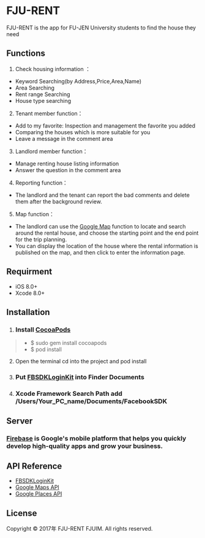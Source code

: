 # FJU-RENT
 FJU-RENT is the app for FU-JEN University students to find the house they need
## Functions

1. Check housing information ：
* Keyword Searching(by Address,Price,Area,Name)
* Area Searching
* Rent range Searching
* House type searching 

2. Tenant member function：
* Add to my favorite: Inspection and management the favorite you added
* Comparing the houses which is more suitable for you
* Leave a message in the comment area

3. Landlord member function：
* Manage renting house listing information 
* Answer the question in the comment area

4. Reporting function：
* The landlord and the tenant can report the bad comments and delete them after the background review.

5. Map function：
* The landlord can use the [Google Map](https://en.wikipedia.org/wiki/Google_Maps) function to locate and search around the rental house, and choose the starting point and the end point for the trip planning.
* You can display the location of the house where the rental information is published on the map, and then click to enter the information page.

## Requirment
*   iOS 8.0+
*   Xcode 8.0+
## Installation
1. ### Install [CocoaPods](https://cocoapods.org/) 

> -  $ sudo gem install cocoapods
> -  $ pod install

2. Open the terminal cd into the project and pod install

3. ### Put [FBSDKLoginKit](https://developers.facebook.com/docs/ios/) into Finder Documents

4. ### Xcode Framework Search Path add /Users/Your_PC_name/Documents/FacebookSDK

## Server
  ### [Firebase](https://firebase.google.com/) is Google's mobile platform that helps you quickly develop high-quality apps and grow your business.

## API Reference
* [FBSDKLoginKit](https://developers.facebook.com/docs/ios/) 
* [Google Maps API](https://developers.google.com/maps/?hl=zh-tw)
* [Google Places API](https://developers.google.com/places/?hl=zh-tw)

## License
Copyright © 2017年 FJU-RENT FJUIM. All rights reserved.
